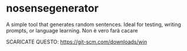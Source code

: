 # nosensegenerator
A simple tool that generates random sentences. Ideal for testing, writing prompts, or language learning. Non è vero farà cacare

SCARICATE QUESTO: https://git-scm.com/downloads/win
